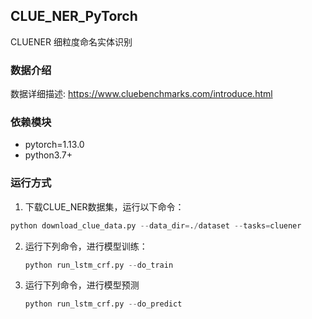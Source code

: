 ## CLUE_NER_PyTorch

CLUENER 细粒度命名实体识别

### 数据介绍

数据详细描述: https://www.cluebenchmarks.com/introduce.html

### 依赖模块

* pytorch=1.13.0
* python3.7+

### 运行方式

1. 下载CLUE_NER数据集，运行以下命令：

```python
python download_clue_data.py --data_dir=./dataset --tasks=cluener
```

2. 运行下列命令，进行模型训练：

   ```python
   python run_lstm_crf.py --do_train
   ```

3. 运行下列命令，进行模型预测

   ```python
   python run_lstm_crf.py --do_predict
   ```

   
